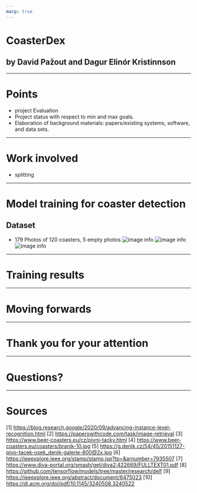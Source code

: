 ```yaml
---
marp: true
---
```


# CoasterDex
## by David Pažout and Dagur Elinór Kristinnson 

---

# Points

- project Evaluation
- Project status with respect to min and max goals.
- Elaboration of background materials: papers/existing systems, software, and data sets.
---

# Work involved

- splitting

---

# Model training for coaster detection
## Dataset
- 179 Photos of 120 coasters, 5 empty photos
![image info](./pictures/Dataset/website.png)
![image info](./pictures/Dataset/dataset2.png)
![image info](./pictures/Dataset/dataset3.png)
---

# Training results


---

# Moving forwards

---

# Thank you for your attention

---

# Questions?

---

# Sources

[1] https://blog.research.google/2020/09/advancing-instance-level-recognition.html
[2] https://paperswithcode.com/task/image-retrieval
[3] https://www.beer-coasters.eu/cz/pivni-tacky.html
[4] https://www.beer-coasters.eu/coasters/branik-10.jpg
[5] https://g.denik.cz/54/45/20151127-pivo-tacek-osek_denik-galerie-800@2x.jpg
[6] https://ieeexplore.ieee.org/stamp/stamp.jsp?tp=&arnumber=7935507
[7] https://www.diva-portal.org/smash/get/diva2:422669/FULLTEXT01.pdf
[8] https://github.com/tensorflow/models/tree/master/research/delf
[9] https://ieeexplore.ieee.org/abstract/document/6475023
[10] https://dl.acm.org/doi/pdf/10.1145/3240508.3240522